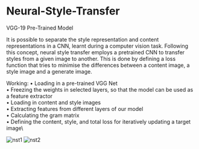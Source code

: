 # Neural-Style-Transfer

VGG-19 Pre-Trained Model

It is possible to separate the style representation and content representations in a CNN, learnt during a computer vision task. Following this concept, neural style transfer employs a pretrained CNN to transfer styles from a given image to another. This is done by defining a loss function that tries to minimise the differences between a content image, a style image and a generate image.

Working:
•	Loading in a pre-trained VGG Net\
•	Freezing the weights in selected layers, so that the model can be used as a feature extractor\
•	Loading in content and style images\
•	Extracting features from different layers of our model\
•	Calculating the gram matrix\
•	Defining the content, style, and total loss for iteratively updating a target image\

![nst1](https://user-images.githubusercontent.com/47984097/128694170-04d697cd-11cf-48ee-bb4f-f9ac77c81c38.png)
![nst2](https://user-images.githubusercontent.com/47984097/128694184-a7d93377-6554-4de3-b7ce-6cb946aacd4c.png)

